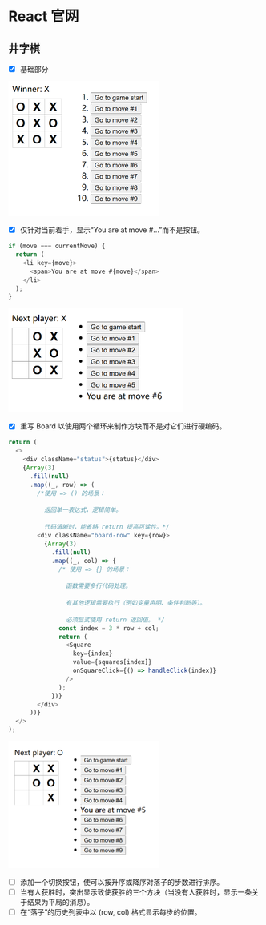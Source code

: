 # React 官网

## 井字棋

- [x] 基础部分

<img src="public/showinit.png" alt="初始版本1" width="300"/>

- [x] 仅针对当前着手，显示“You are at move #…”而不是按钮。

```js
if (move === currentMove) {
  return (
    <li key={move}>
      <span>You are at move #{move}</span>
    </li>
  );
}
```

<img src="public/solution1.png" alt="解决1" width="350"/>

- [x] 重写 Board 以使用两个循环来制作方块而不是对它们进行硬编码。

```js
return (
  <>
    <div className="status">{status}</div>
    {Array(3)
      .fill(null)
      .map((_, row) => (
        /*使用 => () 的场景：

          返回单一表达式，逻辑简单。

          代码清晰时，能省略 return 提高可读性。*/
        <div className="board-row" key={row}>
          {Array(3)
            .fill(null)
            .map((_, col) => {
              /* 使用 => {} 的场景：

                函数需要多行代码处理。

                有其他逻辑需要执行（例如变量声明、条件判断等）。

                必须显式使用 return 返回值。 */
              const index = 3 * row + col;
              return (
                <Square
                  key={index}
                  value={squares[index]}
                  onSquareClick={() => handleClick(index)}
                />
              );
            })}
        </div>
      ))}
  </>
);
```

<img src="public/solution2.png" alt="解决2" width="300"/>

- [ ] 添加一个切换按钮，使可以按升序或降序对落子的步数进行排序。
- [ ] 当有人获胜时，突出显示致使获胜的三个方块（当没有人获胜时，显示一条关于结果为平局的消息）。
- [ ] 在“落子”的历史列表中以 (row, col) 格式显示每步的位置。
